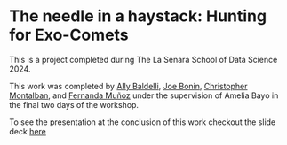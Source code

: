# The needle in a haystack: Hunting for Exo-Comets

This is a project completed during The La Senara School of Data Science 2024.

This work was completed by [Ally Baldelli](https://github.com/Ajb2307), [Joe Bonin](https://github.com/JoeBonin), [Christopher Montalban](https://github.com/Allonck), and [Fernanda Muñoz](https://github.com/fernandamuoz) under the supervision of Amelia Bayo in the final two days of the workshop.

To see the presentation at the conclusion of this work checkout the slide deck [here](Exo-Comets.pdf)
